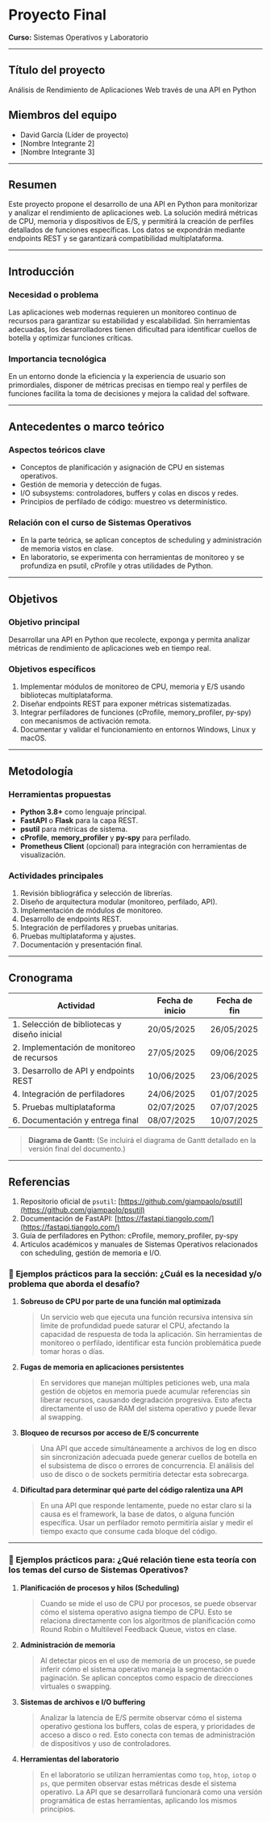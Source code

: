 # Proyecto Final

**Curso:** Sistemas Operativos y Laboratorio

---

## Título del proyecto

Análisis de Rendimiento de Aplicaciones Web través de una API en Python

## Miembros del equipo

- David García (Líder de proyecto)
- \[Nombre Integrante 2]
- \[Nombre Integrante 3]

---

## Resumen

Este proyecto propone el desarrollo de una API en Python para monitorizar y analizar el rendimiento de aplicaciones web. La solución medirá métricas de CPU, memoria y dispositivos de E/S, y permitirá la creación de perfiles detallados de funciones específicas. Los datos se expondrán mediante endpoints REST y se garantizará compatibilidad multiplataforma.

---

## Introducción

### Necesidad o problema

Las aplicaciones web modernas requieren un monitoreo continuo de recursos para garantizar su estabilidad y escalabilidad. Sin herramientas adecuadas, los desarrolladores tienen dificultad para identificar cuellos de botella y optimizar funciones críticas.

### Importancia tecnológica

En un entorno donde la eficiencia y la experiencia de usuario son primordiales, disponer de métricas precisas en tiempo real y perfiles de funciones facilita la toma de decisiones y mejora la calidad del software.

---

## Antecedentes o marco teórico

### Aspectos teóricos clave

- Conceptos de planificación y asignación de CPU en sistemas operativos.
- Gestión de memoria y detección de fugas.
- I/O subsystems: controladores, buffers y colas en discos y redes.
- Principios de perfilado de código: muestreo vs determinístico.

### Relación con el curso de Sistemas Operativos

- En la parte teórica, se aplican conceptos de scheduling y administración de memoria vistos en clase.
- En laboratorio, se experimenta con herramientas de monitoreo y se profundiza en psutil, cProfile y otras utilidades de Python.

---

## Objetivos

### Objetivo principal

Desarrollar una API en Python que recolecte, exponga y permita analizar métricas de rendimiento de aplicaciones web en tiempo real.

### Objetivos específicos

1. Implementar módulos de monitoreo de CPU, memoria y E/S usando bibliotecas multiplataforma.
2. Diseñar endpoints REST para exponer métricas sistematizadas.
3. Integrar perfiladores de funciones (cProfile, memory_profiler, py-spy) con mecanismos de activación remota.
4. Documentar y validar el funcionamiento en entornos Windows, Linux y macOS.

---

## Metodología

### Herramientas propuestas

- **Python 3.8+** como lenguaje principal.
- **FastAPI** o **Flask** para la capa REST.
- **psutil** para métricas de sistema.
- **cProfile**, **memory_profiler** y **py-spy** para perfilado.
- **Prometheus Client** (opcional) para integración con herramientas de visualización.

### Actividades principales

1. Revisión bibliográfica y selección de librerías.
2. Diseño de arquitectura modular (monitoreo, perfilado, API).
3. Implementación de módulos de monitoreo.
4. Desarrollo de endpoints REST.
5. Integración de perfiladores y pruebas unitarias.
6. Pruebas multiplataforma y ajustes.
7. Documentación y presentación final.

---

## Cronograma

| Actividad                                    | Fecha de inicio | Fecha de fin |
| -------------------------------------------- | --------------- | ------------ |
| 1. Selección de bibliotecas y diseño inicial | 20/05/2025      | 26/05/2025   |
| 2. Implementación de monitoreo de recursos   | 27/05/2025      | 09/06/2025   |
| 3. Desarrollo de API y endpoints REST        | 10/06/2025      | 23/06/2025   |
| 4. Integración de perfiladores               | 24/06/2025      | 01/07/2025   |
| 5. Pruebas multiplataforma                   | 02/07/2025      | 07/07/2025   |
| 6. Documentación y entrega final             | 08/07/2025      | 10/07/2025   |

> **Diagrama de Gantt:**
> (Se incluirá el diagrama de Gantt detallado en la versión final del documento.)

---

## Referencias

1. Repositorio oficial de `psutil`: [https://github.com/giampaolo/psutil](https://github.com/giampaolo/psutil)
2. Documentación de FastAPI: [https://fastapi.tiangolo.com/](https://fastapi.tiangolo.com/)
3. Guía de perfiladores en Python: cProfile, memory_profiler, py-spy
4. Artículos académicos y manuales de Sistemas Operativos relacionados con scheduling, gestión de memoria e I/O.

### 📌 Ejemplos prácticos para la sección: **¿Cuál es la necesidad y/o problema que aborda el desafío?**

1.  **Sobreuso de CPU por parte de una función mal optimizada**

    > Un servicio web que ejecuta una función recursiva intensiva sin límite de profundidad puede saturar el CPU, afectando la capacidad de respuesta de toda la aplicación. Sin herramientas de monitoreo o perfilado, identificar esta función problemática puede tomar horas o días.

2.  **Fugas de memoria en aplicaciones persistentes**

    > En servidores que manejan múltiples peticiones web, una mala gestión de objetos en memoria puede acumular referencias sin liberar recursos, causando degradación progresiva. Esto afecta directamente el uso de RAM del sistema operativo y puede llevar al swapping.

3.  **Bloqueo de recursos por acceso de E/S concurrente**

    > Una API que accede simultáneamente a archivos de log en disco sin sincronización adecuada puede generar cuellos de botella en el subsistema de disco o errores de concurrencia. El análisis del uso de disco o de sockets permitiría detectar esta sobrecarga.

4.  **Dificultad para determinar qué parte del código ralentiza una API**

    > En una API que responde lentamente, puede no estar claro si la causa es el framework, la base de datos, o alguna función específica. Usar un perfilador remoto permitiría aislar y medir el tiempo exacto que consume cada bloque del código.

---

### 🔧 Ejemplos prácticos para: **¿Qué relación tiene esta teoría con los temas del curso de Sistemas Operativos?**

1.  **Planificación de procesos y hilos (Scheduling)**

    > Cuando se mide el uso de CPU por procesos, se puede observar cómo el sistema operativo asigna tiempo de CPU. Esto se relaciona directamente con los algoritmos de planificación como Round Robin o Multilevel Feedback Queue, vistos en clase.

2.  **Administración de memoria**

    > Al detectar picos en el uso de memoria de un proceso, se puede inferir cómo el sistema operativo maneja la segmentación o paginación. Se aplican conceptos como espacio de direcciones virtuales o swapping.

3.  **Sistemas de archivos e I/O buffering**

    > Analizar la latencia de E/S permite observar cómo el sistema operativo gestiona los buffers, colas de espera, y prioridades de acceso a disco o red. Esto conecta con temas de administración de dispositivos y uso de controladores.

4.  **Herramientas del laboratorio**

    > En el laboratorio se utilizan herramientas como `top`, `htop`, `iotop` o `ps`, que permiten observar estas métricas desde el sistema operativo. La API que se desarrollará funcionará como una versión programática de estas herramientas, aplicando los mismos principios.
